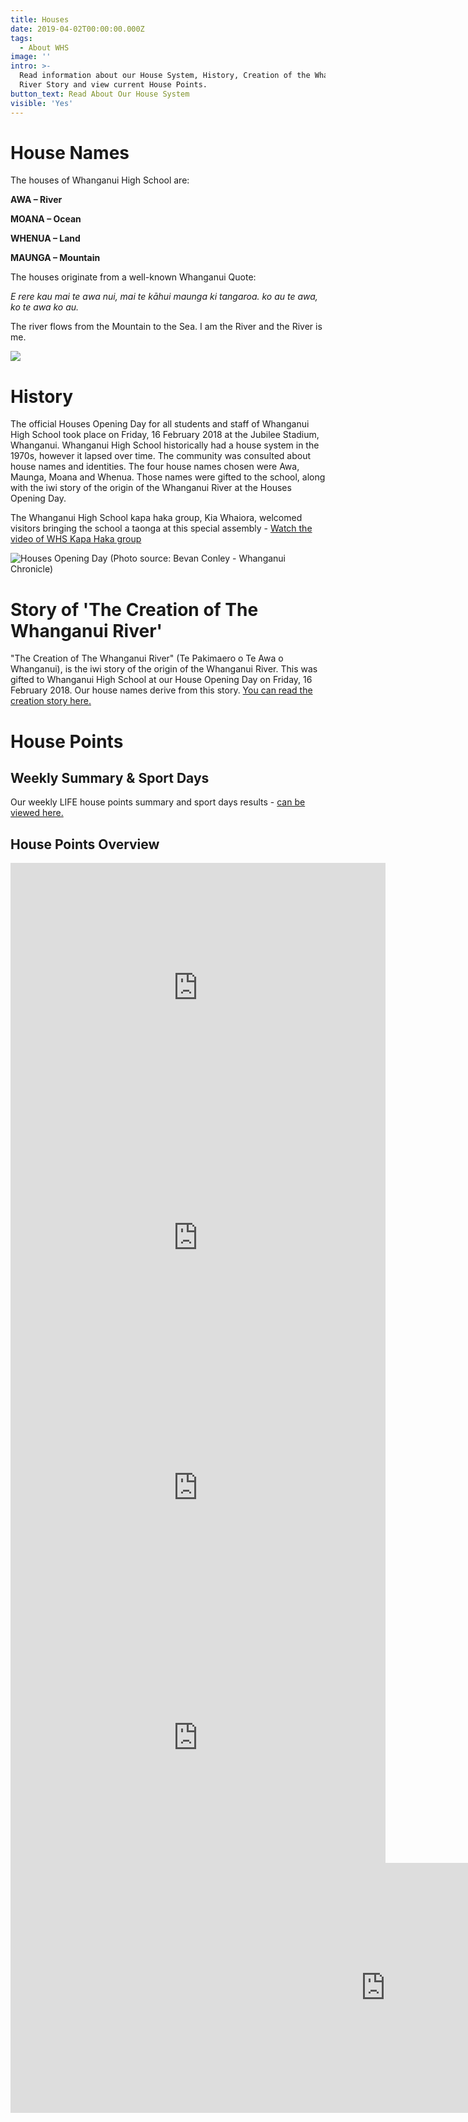 ```yaml
---
title: Houses
date: 2019-04-02T00:00:00.000Z
tags:
  - About WHS
image: ''
intro: >-
  Read information about our House System, History, Creation of the Whanganui
  River Story and view current House Points.
button_text: Read About Our House System
visible: 'Yes'
---
```

# House Names

The houses of Whanganui High School are: 

**AWA – River**

**MOANA – Ocean**

**WHENUA – Land**

**MAUNGA – Mountain**

The houses originate from a well-known Whanganui Quote:

_E rere kau mai te awa nui, mai te kāhui maunga ki tangaroa. ko au te awa, ko te awa ko au._ 

The river flows from the Mountain to the Sea. I am the River and the River is me.

![](https://res.cloudinary.com/whanganuihigh/image/upload/v1566262370/Houses/Collage_Athletics_Day_2019_without_water_mark.jpg)

# History

The official Houses Opening Day for all students and staff of Whanganui High School took place on Friday, 16 February 2018 at the Jubilee Stadium, Whanganui. Whanganui High School historically had a house system in the 1970s, however it lapsed over time. The community was consulted about house names and identities. The four house names chosen were Awa, Maunga, Moana and Whenua. Those names were gifted to the school, along with the iwi story of the origin of the Whanganui River at the Houses Opening Day. 

The Whanganui High School kapa haka group, Kia Whaiora, welcomed visitors bringing the school a taonga at this special assembly - [Watch the video of WHS Kapa Haka group](https://www.nzherald.co.nz/wanganui-chronicle/news/article.cfm?c_id=1503426&objectid=11996013)



![](https://res.cloudinary.com/whanganuihigh/image/upload/v1566262370/Houses/House-Assembly-at-Jubilee-Stadium-16-feb.jpg "Houses Opening Day (Photo source: Bevan Conley - Whanganui Chronicle)")

# Story of 'The Creation of The Whanganui River'

"The Creation of The Whanganui River" (Te Pakimaero o Te Awa o Whanganui), is the iwi story of the origin of the Whanganui River. This was gifted to Whanganui High School at our House Opening Day on Friday, 16 February 2018. Our house names derive from this story. [You can read the creation story here.](https://res.cloudinary.com/whanganuihigh/image/upload/v1566262378/Houses/Whanganui_Creation__Story_60cm.pdf)

# House Points

## Weekly Summary & Sport Days

Our weekly LIFE house points summary and sport days results - [can be viewed here.](https://sites.google.com/wanganuihigh.school.nz/whs-house-competitions-2018/home)

## House Points Overview

<div class="row">

  <div class="col-sm-12 col-md-6 col-lg-6">
    <iframe width="600" height="400" seamless frameborder="0" scrolling="no" src="https://docs.google.com/spreadsheets/d/e/2PACX-1vRVGJ0UYc_IS4RSS7ZmgVCA5bs5NECQFtaupDQCN_Z6yMUxcqatIXYZjKJWPpeYFzNqN_MdlCu4kCyR/pubchart?oid=2093727240&amp;format=interactive"></iframe>
  </div>

  <div class="col-sm-12 col-md-6 col-lg-6">
<iframe width="600" height="400" seamless frameborder="0" scrolling="no" src="https://docs.google.com/spreadsheets/d/e/2PACX-1vRVGJ0UYc_IS4RSS7ZmgVCA5bs5NECQFtaupDQCN_Z6yMUxcqatIXYZjKJWPpeYFzNqN_MdlCu4kCyR/pubchart?oid=1613005115&amp;format=interactive"></iframe>
  </div>

  <div class="col-sm-12 col-md-6 col-lg-6">
    <iframe width="600" height="400" seamless frameborder="0" scrolling="no" src="https://docs.google.com/spreadsheets/d/e/2PACX-1vRVGJ0UYc_IS4RSS7ZmgVCA5bs5NECQFtaupDQCN_Z6yMUxcqatIXYZjKJWPpeYFzNqN_MdlCu4kCyR/pubchart?oid=1346987845&amp;format=interactive"></iframe>
  </div>  
  
  <div class="col-sm-12 col-md-6 col-lg-6">
    <iframe width="600" height="400" seamless frameborder="0" scrolling="no" src="https://docs.google.com/spreadsheets/d/e/2PACX-1vRVGJ0UYc_IS4RSS7ZmgVCA5bs5NECQFtaupDQCN_Z6yMUxcqatIXYZjKJWPpeYFzNqN_MdlCu4kCyR/pubchart?oid=1030285727&amp;format=interactive"></iframe>
  </div>

<!-- 
  <div class="col-sm-12 col-md-6 col-lg-6">
    <iframe width="600" height="400" seamless frameborder="0" scrolling="no" src="https://docs.google.com/spreadsheets/d/e/2PACX-1vRVGJ0UYc_IS4RSS7ZmgVCA5bs5NECQFtaupDQCN_Z6yMUxcqatIXYZjKJWPpeYFzNqN_MdlCu4kCyR/pubchart?oid=2005012912&amp;format=interactive"></iframe>
  </div> -->

  <div class="col-sm-12 col-md-12 col-lg-12">
    <iframe width="1200" height="400" seamless frameborder="0" scrolling="no" src="https://docs.google.com/spreadsheets/d/e/2PACX-1vRVGJ0UYc_IS4RSS7ZmgVCA5bs5NECQFtaupDQCN_Z6yMUxcqatIXYZjKJWPpeYFzNqN_MdlCu4kCyR/pubchart?oid=1643169405&amp;format=interactive"></iframe>
  </div>

</div>
